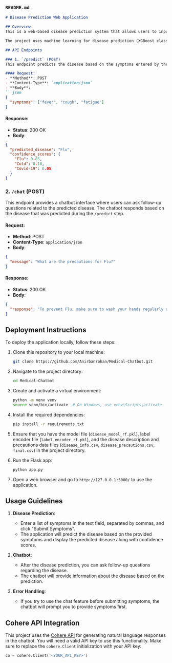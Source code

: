 
### `README.md`

```markdown
# Disease Prediction Web Application

## Overview
This is a web-based disease prediction system that allows users to input symptoms and get a disease prediction based on their input. It also includes a chatbot feature that answers follow-up questions related to the disease.

The project uses machine learning for disease prediction (XGBoost classifier), a Flask backend to handle user inputs, and Cohere API for natural language responses.

## API Endpoints

### 1. `/predict` (POST)
This endpoint predicts the disease based on the symptoms entered by the user.

#### Request:
- **Method**: POST
- **Content-Type**: `application/json`
- **Body**:
```json
{
  "symptoms": ["fever", "cough", "fatigue"]
}
```

#### Response:
- **Status**: 200 OK
- **Body**:
```json
{
  "predicted_disease": "Flu",
  "confidence_scores": {
    "Flu": 0.85,
    "Cold": 0.10,
    "Covid-19": 0.05
  }
}
```

### 2. `/chat` (POST)
This endpoint provides a chatbot interface where users can ask follow-up questions related to the predicted disease. The chatbot responds based on the disease that was predicted during the `/predict` step.

#### Request:
- **Method**: POST
- **Content-Type**: `application/json`
- **Body**:
```json
{
  "message": "What are the precautions for Flu?"
}
```

#### Response:
- **Status**: 200 OK
- **Body**:
```json
{
  "response": "To prevent Flu, make sure to wash your hands regularly and avoid close contact with infected individuals."
}
```

## Deployment Instructions

To deploy the application locally, follow these steps:

1. Clone this repository to your local machine:
   ```bash
   git clone https://github.com/Anirbanrohan/Medical-Chatbot.git
   ```

2. Navigate to the project directory:
   ```bash
   cd Medical-Chatbot
   ```

3. Create and activate a virtual environment:
   ```bash
   python -m venv venv
   source venv/bin/activate  # On Windows, use venv\Scripts\activate
   ```

4. Install the required dependencies:
   ```bash
   pip install -r requirements.txt
   ```

5. Ensure that you have the model file (`disease_model_rf.pkl`), label encoder file (`label_encoder_rf.pkl`), and the disease description and precautions data files (`disease_info.csv`, `disease_precautions.csv`, `final.csv`) in the project directory.

6. Run the Flask app:
   ```bash
   python app.py
   ```

7. Open a web browser and go to `http://127.0.0.1:5000/` to use the application.

## Usage Guidelines

1. **Disease Prediction**:
   - Enter a list of symptoms in the text field, separated by commas, and click "Submit Symptoms".
   - The application will predict the disease based on the provided symptoms and display the predicted disease along with confidence scores.

2. **Chatbot**:
   - After the disease prediction, you can ask follow-up questions regarding the disease.
   - The chatbot will provide information about the disease based on the prediction.

3. **Error Handling**:
   - If you try to use the chat feature before submitting symptoms, the chatbot will prompt you to provide symptoms first.

## Cohere API Integration

This project uses the [Cohere API](https://cohere.ai/) for generating natural language responses in the chatbot. You will need a valid API key to use this functionality. Make sure to replace the `cohere.Client` initialization with your API key:
```python
co = cohere.Client('<YOUR_API_KEY>')
```

